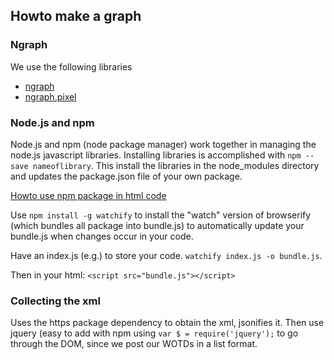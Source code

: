 ## Howto make a graph

### Ngraph
We use the following libraries

* [ngraph](https://github.com/anvaka/ngraph)
* [ngraph.pixel](https://github.com/anvaka/ngraph.pixel)


### Node.js and npm

Node.js and npm (node package manager) work together in managing the node.js javascript libraries. Installing libraries is accomplished with `npm --save nameoflibrary`. This install the libraries in the node_modules directory and updates the package.json file of your own package.

[Howto use npm package in html code](https://support.glitch.com/t/how-can-i-use-npm-packages-in-html-code/12699/9
)

Use `npm install -g watchify` to install the "watch"  version of browserify (which bundles all package into bundle.js) to automatically update your bundle.js when changes occur in your code.

Have an index.js (e.g.) to store your code.
`watchify index.js -o bundle.js`.

Then in your html:
 `<script src="bundle.js"></script>`

### Collecting the xml
Uses the https package dependency to obtain the xml, jsonifies it. Then use jquery (easy to add with npm using `var $ = require('jquery');` to go through the DOM, since we post our WOTDs in a list format. 



